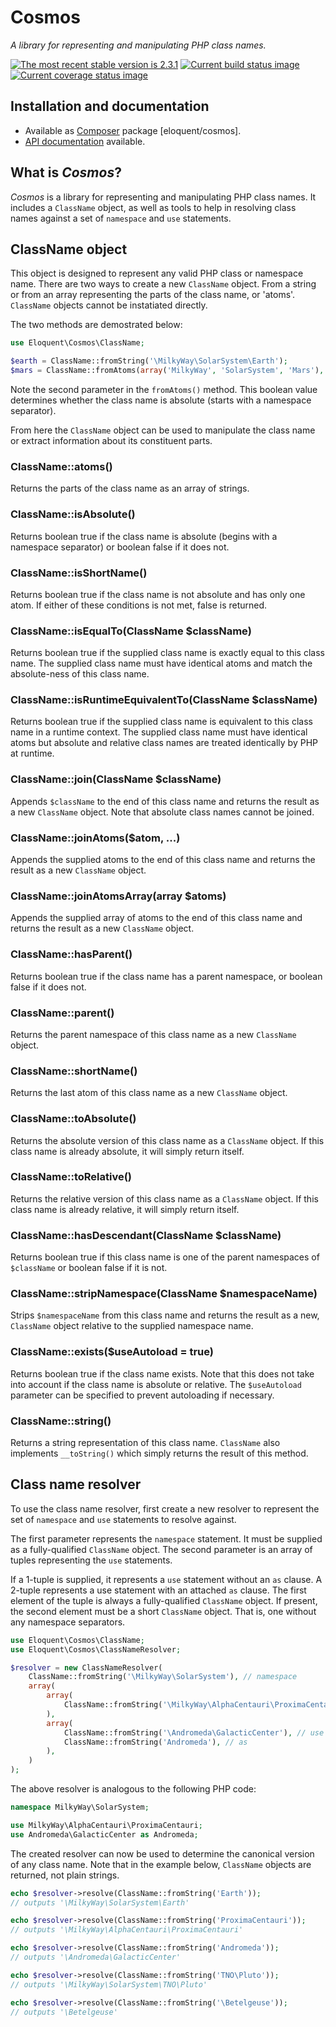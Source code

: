 # Cosmos

*A library for representing and manipulating PHP class names.*

[![The most recent stable version is 2.3.1][version-image]][Semantic versioning]
[![Current build status image][build-image]][Current build status]
[![Current coverage status image][coverage-image]][Current coverage status]

## Installation and documentation

* Available as [Composer] package [eloquent/cosmos].
* [API documentation] available.

## What is *Cosmos*?

*Cosmos* is a library for representing and manipulating PHP class names. It
includes a `ClassName` object, as well as tools to help in resolving class names
against a set of `namespace` and `use` statements.

## ClassName object

This object is designed to represent any valid PHP class or namespace name.
There are two ways to create a new `ClassName` object. From a string or from an
array representing the parts of the class name, or 'atoms'. `ClassName` objects
cannot be instatiated directly.

The two methods are demostrated below:

```php
use Eloquent\Cosmos\ClassName;

$earth = ClassName::fromString('\MilkyWay\SolarSystem\Earth');
$mars = ClassName::fromAtoms(array('MilkyWay', 'SolarSystem', 'Mars'), true);
```

Note the second parameter in the `fromAtoms()` method. This boolean value
determines whether the class name is absolute (starts with a namespace
separator).

From here the `ClassName` object can be used to manipulate the class name or
extract information about its constituent parts.

### ClassName::atoms()

Returns the parts of the class name as an array of strings.

### ClassName::isAbsolute()

Returns boolean true if the class name is absolute (begins with a namespace
separator) or boolean false if it does not.

### ClassName::isShortName()

Returns boolean true if the class name is not absolute and has only one atom. If
either of these conditions is not met, false is returned.

### ClassName::isEqualTo(ClassName $className)

Returns boolean true if the supplied class name is exactly equal to this class
name. The supplied class name must have identical atoms and match the
absolute-ness of this class name.

### ClassName::isRuntimeEquivalentTo(ClassName $className)

Returns boolean true if the supplied class name is equivalent to this class
name in a runtime context. The supplied class name must have identical atoms but
absolute and relative class names are treated identically by PHP at runtime.

### ClassName::join(ClassName $className)

Appends `$className` to the end of this class name and returns the result as a
new `ClassName` object. Note that absolute class names cannot be joined.

### ClassName::joinAtoms($atom, ...)

Appends the supplied atoms to the end of this class name and returns the result
as a new `ClassName` object.

### ClassName::joinAtomsArray(array $atoms)

Appends the supplied array of atoms to the end of this class name and returns
the result as a new `ClassName` object.

### ClassName::hasParent()

Returns boolean true if the class name has a parent namespace, or boolean false
if it does not.

### ClassName::parent()

Returns the parent namespace of this class name as a new `ClassName` object.

### ClassName::shortName()

Returns the last atom of this class name as a new `ClassName` object.

### ClassName::toAbsolute()

Returns the absolute version of this class name as a `ClassName` object. If this
class name is already absolute, it will simply return itself.

### ClassName::toRelative()

Returns the relative version of this class name as a `ClassName` object. If this
class name is already relative, it will simply return itself.

### ClassName::hasDescendant(ClassName $className)

Returns boolean true if this class name is one of the parent namespaces of
`$className` or boolean false if it is not.

### ClassName::stripNamespace(ClassName $namespaceName)

Strips `$namespaceName` from this class name and returns the result as a new,
`ClassName` object relative to the supplied namespace name.

### ClassName::exists($useAutoload = true)

Returns boolean true if the class name exists. Note that this does not take into
account if the class name is absolute or relative. The `$useAutoload` parameter
can be specified to prevent autoloading if necessary.

### ClassName::string()

Returns a string representation of this class name. `ClassName` also implements
`__toString()` which simply returns the result of this method.

## Class name resolver

To use the class name resolver, first create a new resolver to represent the set
of `namespace` and `use` statements to resolve against.

The first parameter represents the `namespace` statement. It must be supplied as
a fully-qualified `ClassName` object. The second parameter is an array of tuples
representing the `use` statements.

If a 1-tuple is supplied, it represents a `use` statement without an `as`
clause. A 2-tuple represents a use statement with an attached `as` clause. The
first element of the tuple is always a fully-qualified `ClassName` object.
If present, the second element must be a short `ClassName` object. That is, one
without any namespace separators.

```php
use Eloquent\Cosmos\ClassName;
use Eloquent\Cosmos\ClassNameResolver;

$resolver = new ClassNameResolver(
    ClassName::fromString('\MilkyWay\SolarSystem'), // namespace
    array(
        array(
            ClassName::fromString('\MilkyWay\AlphaCentauri\ProximaCentauri'), // use
        ),
        array(
            ClassName::fromString('\Andromeda\GalacticCenter'), // use
            ClassName::fromString('Andromeda'), // as
        ),
    )
);
```

The above resolver is analogous to the following PHP code:

```php
namespace MilkyWay\SolarSystem;

use MilkyWay\AlphaCentauri\ProximaCentauri;
use Andromeda\GalacticCenter as Andromeda;
```

The created resolver can now be used to determine the canonical version of any
class name. Note that in the example below, `ClassName` objects are returned,
not plain strings.

```php
echo $resolver->resolve(ClassName::fromString('Earth'));
// outputs '\MilkyWay\SolarSystem\Earth'

echo $resolver->resolve(ClassName::fromString('ProximaCentauri'));
// outputs '\MilkyWay\AlphaCentauri\ProximaCentauri'

echo $resolver->resolve(ClassName::fromString('Andromeda'));
// outputs '\Andromeda\GalacticCenter'

echo $resolver->resolve(ClassName::fromString('TNO\Pluto'));
// outputs '\MilkyWay\SolarSystem\TNO\Pluto'

echo $resolver->resolve(ClassName::fromString('\Betelgeuse'));
// outputs '\Betelgeuse'
```

<!-- References -->

[API documentation]: http://lqnt.co/cosmos/artifacts/documentation/api/
[Composer]: http://getcomposer.org/
[build-image]: http://img.shields.io/travis/eloquent/cosmos/develop.svg "Current build status for the develop branch"
[Current build status]: https://travis-ci.org/eloquent/cosmos
[coverage-image]: http://img.shields.io/coveralls/eloquent/cosmos/develop.svg "Current test coverage for the develop branch"
[Current coverage status]: https://coveralls.io/r/eloquent/cosmos
[eloquent/lcs]: https://packagist.org/packages/eloquent/lcs
[Semantic versioning]: http://semver.org/
[version-image]: http://img.shields.io/:semver-2.3.1-brightgreen.svg "This project uses semantic versioning"
